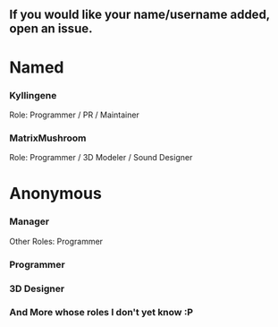 ## If you would like your name/username added, open an issue.


# Named

### Kyllingene
Role: Programmer / PR / Maintainer

### MatrixMushroom
Role: Programmer / 3D Modeler / Sound Designer


# Anonymous

### Manager
Other Roles: Programmer

### Programmer

### 3D Designer

### And More whose roles I don't yet know :P
